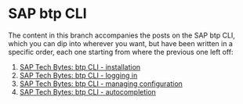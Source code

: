 # SAP btp CLI

The content in this branch accompanies the posts on the SAP btp CLI, which you can dip into wherever you want, but have been written in a specific order, each one starting from where the previous one left off:

1. [SAP Tech Bytes: btp CLI - installation](https://blogs.sap.com/2021/09/01/sap-tech-bytes-btp-cli-installation/)
1. [SAP Tech Bytes: btp CLI - logging in](https://blogs.sap.com/2021/09/07/sap-tech-bytes-btp-cli-logging-in/)
1. [SAP Tech Bytes: btp CLI - managing configuration](https://blogs.sap.com/2021/09/14/sap-tech-bytes-btp-cli-managing-configuration/)
1. [SAP Tech Bytes: btp CLI - autocompletion](https://blogs.sap.com/2021/09/21/sap-tech-bytes-btp-cli-autocompletion/)
